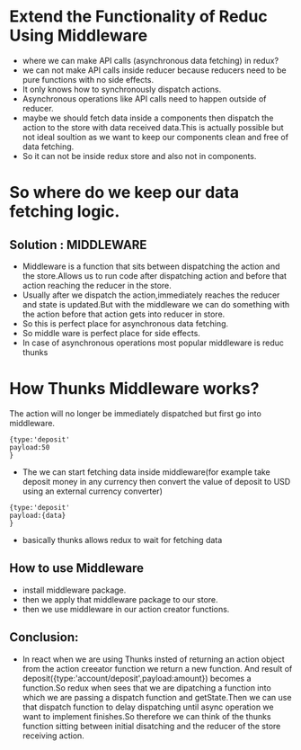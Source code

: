 # Extend the Functionality of Reduc Using Middleware

- where we can make API calls (asynchronous data fetching) in redux?
- we can not make API calls inside reducer because reducers need to be pure functions with no side effects.
- It only knows how to synchronously dispatch actions.
- Asynchronous operations like API calls need to happen outside of reducer.
- maybe we should fetch data inside a components then dispatch the action to the store with data received data.This is actually possible but not ideal soultion as we want to keep our components clean and free of data fetching.
- So it can not be inside redux store and also not in components.

# So where do we keep our data fetching logic.

## Solution : MIDDLEWARE

- Middleware is a function that sits between dispatching the action and the store.Allows us to run code after dispatching action and before that action reaching the reducer in the store.
- Usually after we dispatch the action,immediately reaches the reducer and state is updated.But with the middleware we can do something with the action before that action gets into reducer in store.
- So this is perfect place for asynchronous data fetching.
- So middle ware is perfect place for side effects.
- In case of asynchronous operations most popular middleware is reduc thunks

# How Thunks Middleware works?

The action will no longer be immediately dispatched but first go into middleware.

```code
{type:'deposit'
payload:50
}
```

- The we can start fetching data inside middleware(for example take deposit money in any currency then convert the value of deposit to USD using an external currency converter)

```code
{type:'deposit'
payload:{data}
}
```

- basically thunks allows redux to wait for fetching data

## How to use Middleware

- install middleware package.
- then we apply that middleware package to our store.
- then we use middleware in our action creator functions.

## Conclusion:

- In react when we are using Thunks insted of returning an action object from the action creeator function we return a new function. And result of deposit({type:'account/deposit',payload:amount}) becomes a function.So redux when sees that we are dipatching a function into which we are passing a dispatch function and getState.Then we can use that dispatch function to delay dispatching until async operation we want to implement finishes.So therefore we can think of the thunks function sitting between initial disatching and the reducer of the store receiving action.
